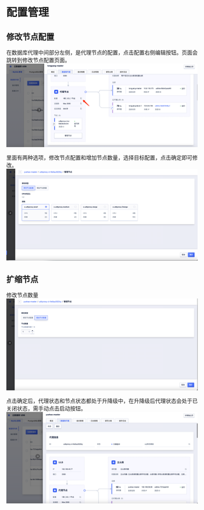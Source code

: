 # 配置管理


## 修改节点配置

在数据库代理中间部分左侧，是代理节点的配置，点击配置右侧编辑按钮。页面会跳转到修改节点配置页面。
![image](/images/proxy-node-1.png)

里面有两种选项，修改节点配置和增加节点数量，选择目标配置，点击确定即可修改。
![img.png](/images/proxy-node-2.png)

## 扩缩节点
修改节点数量
![img.png](/images/proxy-node-3.png)

点击确定后，代理状态和节点状态都处于升降级中，在升降级后代理状态会处于已关闭状态，需手动点击启动按钮。
![img.png](/images/proxy-node-4.png)

